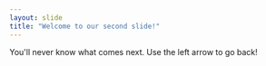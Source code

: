 ```yaml
---
layout: slide
title: "Welcome to our second slide!"
---
```

You'll never know what comes next.
Use the left arrow to go back!
